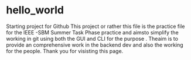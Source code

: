 # hello_world
Starting project for Github
This project or rather this file is the practice file for the IEEE -SBM Summer Task Phase practice and aimsto simplify the working in git using both the GUI and CLI for the purpose . Theaim is to provide an comprehensive work in the backend dev and also the working for the people. 
Thank you for visisting this page.
